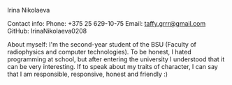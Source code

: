 Irina Nikolaeva

Contact info:
Phone: +375 25 629-10-75
Email: taffy.grrr@gmail.com
GitHub: IrinaNikolaeva0208

About myself:
I'm the second-year student of the BSU (Faculty of radiophysics and computer technologies). To be honest, I hated programming at school, but after entering the university I understood that it can be very interesting. If to speak about my traits of character, I can say that I am responsible, responsive, honest and friendly :)
